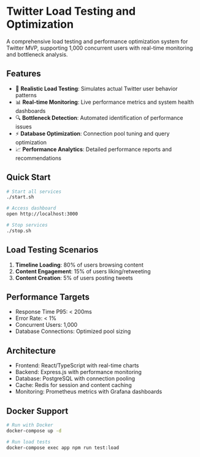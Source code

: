 # Twitter Load Testing and Optimization

A comprehensive load testing and performance optimization system for Twitter MVP, supporting 1,000 concurrent users with real-time monitoring and bottleneck analysis.

## Features

- 🧪 **Realistic Load Testing**: Simulates actual Twitter user behavior patterns
- 📊 **Real-time Monitoring**: Live performance metrics and system health dashboards
- 🔍 **Bottleneck Detection**: Automated identification of performance issues
- ⚡ **Database Optimization**: Connection pool tuning and query optimization
- 📈 **Performance Analytics**: Detailed performance reports and recommendations

## Quick Start

```bash
# Start all services
./start.sh

# Access dashboard
open http://localhost:3000

# Stop services
./stop.sh
```

## Load Testing Scenarios

1. **Timeline Loading**: 80% of users browsing content
2. **Content Engagement**: 15% of users liking/retweeting
3. **Content Creation**: 5% of users posting tweets

## Performance Targets

- Response Time P95: < 200ms
- Error Rate: < 1%
- Concurrent Users: 1,000
- Database Connections: Optimized pool sizing

## Architecture

- Frontend: React/TypeScript with real-time charts
- Backend: Express.js with performance monitoring
- Database: PostgreSQL with connection pooling
- Cache: Redis for session and content caching
- Monitoring: Prometheus metrics with Grafana dashboards

## Docker Support

```bash
# Run with Docker
docker-compose up -d

# Run load tests
docker-compose exec app npm run test:load
```

